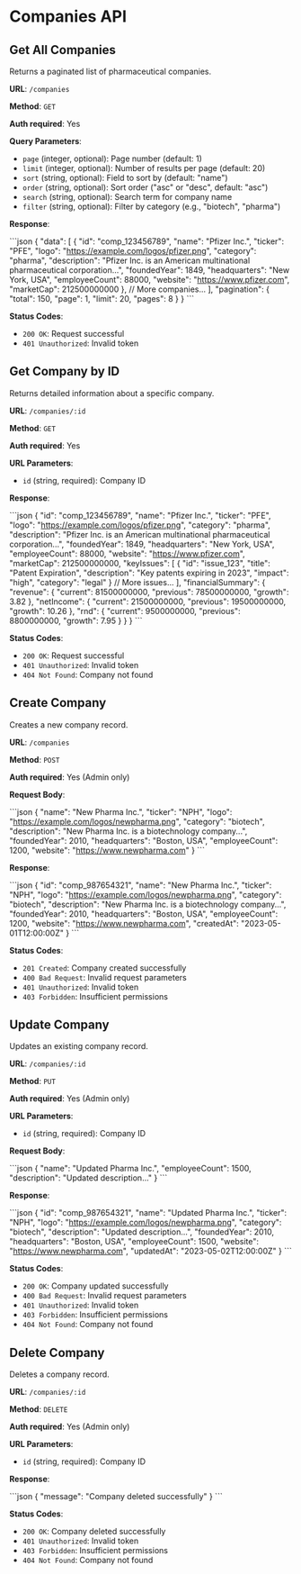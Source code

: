 # Companies API

## Get All Companies

Returns a paginated list of pharmaceutical companies.

**URL**: `/companies`

**Method**: `GET`

**Auth required**: Yes

**Query Parameters**:
- `page` (integer, optional): Page number (default: 1)
- `limit` (integer, optional): Number of results per page (default: 20)
- `sort` (string, optional): Field to sort by (default: "name")
- `order` (string, optional): Sort order ("asc" or "desc", default: "asc")
- `search` (string, optional): Search term for company name
- `filter` (string, optional): Filter by category (e.g., "biotech", "pharma")

**Response**:

\`\`\`json
{
  "data": [
    {
      "id": "comp_123456789",
      "name": "Pfizer Inc.",
      "ticker": "PFE",
      "logo": "https://example.com/logos/pfizer.png",
      "category": "pharma",
      "description": "Pfizer Inc. is an American multinational pharmaceutical corporation...",
      "foundedYear": 1849,
      "headquarters": "New York, USA",
      "employeeCount": 88000,
      "website": "https://www.pfizer.com",
      "marketCap": 212500000000
    },
    // More companies...
  ],
  "pagination": {
    "total": 150,
    "page": 1,
    "limit": 20,
    "pages": 8
  }
}
\`\`\`

**Status Codes**:
- `200 OK`: Request successful
- `401 Unauthorized`: Invalid token

## Get Company by ID

Returns detailed information about a specific company.

**URL**: `/companies/:id`

**Method**: `GET`

**Auth required**: Yes

**URL Parameters**:
- `id` (string, required): Company ID

**Response**:

\`\`\`json
{
  "id": "comp_123456789",
  "name": "Pfizer Inc.",
  "ticker": "PFE",
  "logo": "https://example.com/logos/pfizer.png",
  "category": "pharma",
  "description": "Pfizer Inc. is an American multinational pharmaceutical corporation...",
  "foundedYear": 1849,
  "headquarters": "New York, USA",
  "employeeCount": 88000,
  "website": "https://www.pfizer.com",
  "marketCap": 212500000000,
  "keyIssues": [
    {
      "id": "issue_123",
      "title": "Patent Expiration",
      "description": "Key patents expiring in 2023",
      "impact": "high",
      "category": "legal"
    }
    // More issues...
  ],
  "financialSummary": {
    "revenue": {
      "current": 81500000000,
      "previous": 78500000000,
      "growth": 3.82
    },
    "netIncome": {
      "current": 21500000000,
      "previous": 19500000000,
      "growth": 10.26
    },
    "rnd": {
      "current": 9500000000,
      "previous": 8800000000,
      "growth": 7.95
    }
  }
}
\`\`\`

**Status Codes**:
- `200 OK`: Request successful
- `401 Unauthorized`: Invalid token
- `404 Not Found`: Company not found

## Create Company

Creates a new company record.

**URL**: `/companies`

**Method**: `POST`

**Auth required**: Yes (Admin only)

**Request Body**:

\`\`\`json
{
  "name": "New Pharma Inc.",
  "ticker": "NPH",
  "logo": "https://example.com/logos/newpharma.png",
  "category": "biotech",
  "description": "New Pharma Inc. is a biotechnology company...",
  "foundedYear": 2010,
  "headquarters": "Boston, USA",
  "employeeCount": 1200,
  "website": "https://www.newpharma.com"
}
\`\`\`

**Response**:

\`\`\`json
{
  "id": "comp_987654321",
  "name": "New Pharma Inc.",
  "ticker": "NPH",
  "logo": "https://example.com/logos/newpharma.png",
  "category": "biotech",
  "description": "New Pharma Inc. is a biotechnology company...",
  "foundedYear": 2010,
  "headquarters": "Boston, USA",
  "employeeCount": 1200,
  "website": "https://www.newpharma.com",
  "createdAt": "2023-05-01T12:00:00Z"
}
\`\`\`

**Status Codes**:
- `201 Created`: Company created successfully
- `400 Bad Request`: Invalid request parameters
- `401 Unauthorized`: Invalid token
- `403 Forbidden`: Insufficient permissions

## Update Company

Updates an existing company record.

**URL**: `/companies/:id`

**Method**: `PUT`

**Auth required**: Yes (Admin only)

**URL Parameters**:
- `id` (string, required): Company ID

**Request Body**:

\`\`\`json
{
  "name": "Updated Pharma Inc.",
  "employeeCount": 1500,
  "description": "Updated description..."
}
\`\`\`

**Response**:

\`\`\`json
{
  "id": "comp_987654321",
  "name": "Updated Pharma Inc.",
  "ticker": "NPH",
  "logo": "https://example.com/logos/newpharma.png",
  "category": "biotech",
  "description": "Updated description...",
  "foundedYear": 2010,
  "headquarters": "Boston, USA",
  "employeeCount": 1500,
  "website": "https://www.newpharma.com",
  "updatedAt": "2023-05-02T12:00:00Z"
}
\`\`\`

**Status Codes**:
- `200 OK`: Company updated successfully
- `400 Bad Request`: Invalid request parameters
- `401 Unauthorized`: Invalid token
- `403 Forbidden`: Insufficient permissions
- `404 Not Found`: Company not found

## Delete Company

Deletes a company record.

**URL**: `/companies/:id`

**Method**: `DELETE`

**Auth required**: Yes (Admin only)

**URL Parameters**:
- `id` (string, required): Company ID

**Response**:

\`\`\`json
{
  "message": "Company deleted successfully"
}
\`\`\`

**Status Codes**:
- `200 OK`: Company deleted successfully
- `401 Unauthorized`: Invalid token
- `403 Forbidden`: Insufficient permissions
- `404 Not Found`: Company not found
